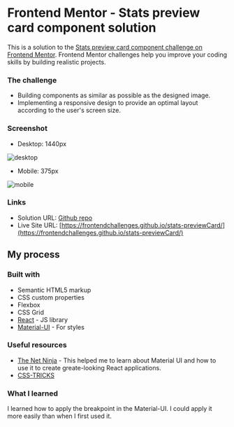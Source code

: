 # Frontend Mentor - Stats preview card component solution

This is a solution to the [Stats preview card component challenge on Frontend Mentor](https://www.frontendmentor.io/challenges/stats-preview-card-component-8JqbgoU62). Frontend Mentor challenges help you improve your coding skills by building realistic projects. 

### The challenge
- Building components as similar as possible as the designed image.
- Implementing a responsive design to provide an optimal layout according to the user's screen size.

### Screenshot
- Desktop: 1440px

![desktop](https://user-images.githubusercontent.com/83196262/133201747-7be8c39b-b5f3-4dbc-bfbb-9883c532a90c.png)

- Mobile: 375px

![mobile](https://user-images.githubusercontent.com/83196262/133201831-f243c2a2-9901-4c8e-9b74-dcb2905dd09f.png)

### Links

- Solution URL: [Github repo](https://github.com/FrontendChallenges/stats-previewCard)
- Live Site URL: [https://frontendchallenges.github.io/stats-previewCard/](https://frontendchallenges.github.io/stats-previewCard/)

## My process

### Built with

- Semantic HTML5 markup
- CSS custom properties
- Flexbox
- CSS Grid
- [React](https://reactjs.org/) - JS library
- [Material-UI](https://material-ui.com/) - For styles


### Useful resources

- [The Net Ninja](https://www.youtube.com/watch?v=0KEpWHtG10M&list=PL4cUxeGkcC9gjxLvV4VEkZ6H6H4yWuS58) - This helped me to learn about Material UI and how to use it to create greate-looking React applications.
- [CSS-TRICKS](https://css-tricks.com/)

### What I learned

I learned how to apply the breakpoint in the Material-UI. I could apply it more easily than when I first used it.
